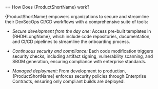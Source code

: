 == How Does {ProductShortName} work?

{ProductShortName} empowers organizations to secure and streamline their DevSecOps CI/CD workflows with a comprehensive suite of tools:

* *Secure development from the day one:* Access pre-built templates in {RHDHLongName}, which include code repositories, documentation, and CI/CD pipelines to streamline the onboarding process.

* *Continuous security and compliance:* Each code modification triggers security checks, including artifact signing, vulnerability scanning, and SBOM generation, ensuring compliance with enterprise standards.

* *Managed deployment:* From development to production, {ProductShortName} enforces security policies through Enterprise Contracts, ensuring only compliant builds are deployed.
